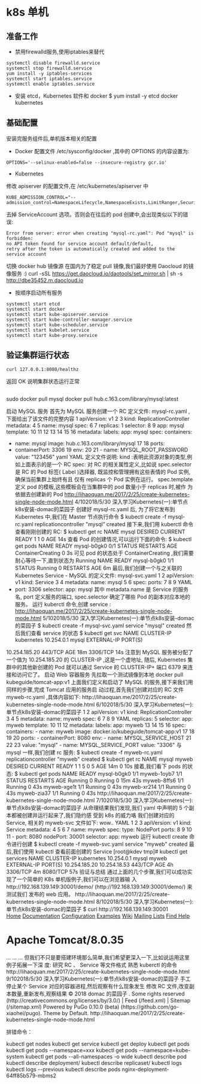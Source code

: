 # k8s 单机

## 准备工作 

* 禁用firewalld服务,使用iptables来替代 

```
systemctl disable firewalld.service
systemctl stop firewalld.service
yum install -y iptables-services
systemctl start iptables.service
systemctl enable iptables.service
```

* 安装 etcd，Kubernetes 软件和 docker $ yum install -y etcd docker kubernetes


## 基础配置

安装完服务组件后,单机版本相关的配置

* Docker 配置文件 /etc/sysconfig/docker ,其中的 OPTIONS 的内容设置为:
```
OPTIONS='--selinux-enabled=false --insecure-registry gcr.io'
```

* Kubernetes

修改 apiserver 的配置文件,在 /etc/kubernetes/apiserver 中

```
KUBE_ADMISSION_CONTROL="--admission_control=NamespaceLifecycle,NamespaceExists,LimitRanger,SecurityContextDeny,ServiceAccount,ResourceQuota"
```

去掉 ServiceAccount 选项。否则会在往后的 pod 创建中,会出现类似以下的错误:

```
Error from server: error when creating "mysql-rc.yaml": Pod "mysql" is forbidden:
no API token found for service account default/default,
retry after the token is automatically created and added to the service account
```

切换 docker hub 镜像源
在国内为了稳定 pull 镜像,我们最好使用 Daocloud 的镜像服务 :)
curl -sSL https://get.daocloud.io/daotools/set_mirror.sh | sh -s http://dbe35452.m.daocloud.io

* 按顺序启动所有服务

```
systemctl start etcd
systemctl start docker
systemctl start kube-apiserver.service
systemctl start kube-controller-manager.service
systemctl start kube-scheduler.service
systemctl start kubelet.service
systemctl start kube-proxy.service
```

## 验证集群运行状态 

```
curl 127.0.0.1:8080/healthz
```

返回 OK 说明集群状态运行正常

## 

sudo docker pull mysql
docker pull hub.c.163.com/library/mysql:latest

启动 MySQL 服务
首先为 MySQL 服务创建一个 RC 定义文件: mysql-rc.yaml ,下面给出了该文件的完整内容
1 apiVersion: v1
2
3 kind: ReplicationController
metadata:
4
5 name: mysql
spec:
6
7 replicas: 1
selector:
8
9 app: mysql
template:
10
11
12
13
14
15
16
metadata:
labels:
app: mysql
spec:
containers:
- name: mysql
image: hub.c.163.com/library/mysql
17
18 ports:
- containerPort: 3306
19 env:
20
21 - name: MYSQL_ROOT_PASSWORD
value: "123456"
yaml
YAML
定义文件说明:
kind :表明此资源对象的类型,例如上面表示的是一个 RC
spec: 对 RC 的相关属性定义,比如说 spec.selector 是 RC 的 Pod 标签( Label )选择器,
既监控和管理拥有这些表情的 Pod 实例,确保当前集群上始终有且 仅有 replicas 个 Pod
实例在运行。
spec.template 定义 pod 的模板,这些模板会在当集群中的 pod 数量小于 replicas 时,被作
为依据去创建新的 Pod
http://lihaoquan.me/2017/2/25/create-kubernetes-single-node-mode.html
4/102018/5/30
深入学习Kubernetes(一):单节点k8s安装-domac的菜园子
创建好 mysql-rc.yaml 后, 为了将它发布到 Kubernetes 中,我们在 Master 节点执行命令
$ kubectl create -f mysql-rc.yaml
replicationcontroller "mysql” created
接下来,我们用 kuberctl 命令查看刚刚创建的 RC:
$ kubectl get rc
NAME
mysql
DESIRED CURRENT READY
1
1
0
AGE
14s
查看 Pod 的创建情况,可以运行下面的命令:
$ kubectl get pods
NAME
READY
mysql-b0gk0 0/1
STATUS
RESTARTS AGE
ContainerCreating 0
3s
可⻅ pod 的状态处于 ContainerCreating ,我们需要耐心等待一下,直到状态为 Running
NAME
READY
mysql-b0gk0 1/1
STATUS
Running 0
RESTARTS AGE
6m
最后,我们创建一个与之关联的 Kubernetes Service - MySQL 的定义文件: mysql-svc.yaml
1
2 apiVersion: v1
kind: Service
3
4 metadata:
name: mysql
5
6 spec:
ports:
7
8
9
YAML
- port: 3306
selector:
app: mysql
其中 metadata.name 是 Service 的服务名, port 定义服务的端口, spec.selector 确定了哪些
Pod 的副本对应本地的服务。
运行 kuberctl 命令,创建 service :
http://lihaoquan.me/2017/2/25/create-kubernetes-single-node-mode.html
5/102018/5/30
深入学习Kubernetes(一):单节点k8s安装-domac的菜园子
$ kubectl create -f mysql-svc.yaml
service "mysql" created
然后我们查看 service 的状态
$ kubectl get svc
NAME
CLUSTER-IP
kubernetes 10.254.0.1
mysql
EXTERNAL-IP PORT(S)
<none>
10.254.185.20 <none>
443/TCP
AGE
18m
3306/TCP 14s
注意到 MySQL 服务被分配了一个值为 10.254.185.20 的 CLUSTER-IP ,这是一个虚地址,
随后, Kubernetes 集群中的其他新创建的 Pod 就可以通过 Service 的 CLUSTER-IP+ 端口 6379
来连接和访问它了。
启动 Web 容器服务
先拉取一个测试镜像到本地
docker pull kubeguide/tomcat-app:v1
上面我们定义和启动了 MySQL 的服务,接下来我们用同样的步骤,完成 Tomcat 应用的服务启
动过程,首先我们创建对应的 RC 文件 myweb-rc.yaml ,具体内容如下:
http://lihaoquan.me/2017/2/25/create-kubernetes-single-node-mode.html
6/102018/5/30
深入学习Kubernetes(一):单节点k8s安装-domac的菜园子
1
2 apiVersion: v1
kind: ReplicationController
3
4
5 metadata:
name: myweb
spec:
6
7
8
9
YAML
replicas: 5
selector:
app: myweb
template:
10
11
12 metadata:
labels:
app: myweb
13
14
15
16 spec:
containers:
- name: myweb
image: docker.io/kubeguide/tomcat-app:v1
17
18
19
20 ports:
- containerPort: 8080
env:
- name: MYSQL_SERVICE_HOST
21
22
23 value: "mysql"
- name: MYSQL_SERVICE_PORT
value: "3306"
与 mysql 一样,我们创建 rc 服务:
$ kubectl create -f myweb-rc.yaml
replicationcontroller "myweb" created
$ kubectl get rc
NAME
mysql
myweb
DESIRED CURRENT READY
1
1
5
0
5
AGE
14m
0
10s
接着,我们看下 pods 的状态:
$ kubectl get pods
NAME
READY
mysql-b0gk0 1/1
myweb-1oyb7 1/1
STATUS
RESTARTS AGE
Running 0
Running 0
15m
43s
myweb-8ffs6 1/1 Running 0 43s
myweb-xge1t 1/1 Running 0 43s
myweb-xr214 1/1 Running 0 43s
myweb-zia37 1/1 Running 0 43s
http://lihaoquan.me/2017/2/25/create-kubernetes-single-node-mode.html
7/102018/5/30
深入学习Kubernetes(一):单节点k8s安装-domac的菜园子
从命理结果我们发现,我们 yaml 中声明的 5 个副本都被创建并运行起来了,我们隐约感
受到 k8s 的威力咯
我们创建对应的 Service, 相关的 myweb-svc 文件如下:
wow..
YAML
1
2
3 apiVersion: v1
kind: Service
metadata:
4
5
6
7 name: myweb
spec:
type: NodePort
ports:
8
9
10
11
- port: 8080
nodePort: 30001
selector:
app: myweb
运行 kubectl create 命令进行创建
$ kubectl create -f myweb-svc.yaml
service "myweb" created
最后,我们使用 kubectl 查看前面创建的 Service
[root@kdev tmp]# kubectl get services
NAME
CLUSTER-IP
kubernetes 10.254.0.1
mysql
myweb
EXTERNAL-IP PORT(S)
<none>
10.254.185.20 <none>
10.254.18.53
<nodes>
443/TCP
AGE
4h
3306/TCP 4m
8080/TCP 57s
验证与总结
通过上面的几个步骤,我们可以成功实现了一个简单的 K8s 单机版例子,我们可以在浏览器输
入 http://192.168.139.149:30001/demo/ (http://192.168.139.149:30001/demo/) 来测试我们
发布的 web 应用。
http://lihaoquan.me/2017/2/25/create-kubernetes-single-node-mode.html
8/102018/5/30
深入学习Kubernetes(一):单节点k8s安装-domac的菜园子
$ curl http://192.168.139.149:30001
<!DOCTYPE html>
<html lang="en">
<head>
<meta charset="UTF-8" />
<title>Apache Tomcat/8.0.35</title>
<link href="favicon.ico" rel="icon" type="image/x-icon" />
<link href="favicon.ico" rel="shortcut icon" type="image/x-icon" />
<link href="tomcat.css" rel="stylesheet" type="text/css" />
</head>
<body>
<div id="wrapper">
<div id="navigation" class="curved container">
<span id="nav-home"><a href="http://tomcat.apache.org/">Home</a></span>
<span id="nav-hosts"><a href="/docs/">Documentation</a></span>
<span id="nav-config"><a href="/docs/config/">Configuration</a></span>
<span id="nav-examples"><a href="/examples/">Examples</a></span>
<span id="nav-wiki"><a href="http://wiki.apache.org/tomcat/FrontPage">Wiki</a></span>
<span id="nav-lists"><a href="http://tomcat.apache.org/lists.html">Mailing Lists</a></span
>
<span id="nav-help"><a href="http://tomcat.apache.org/findhelp.html">Find Help</a></spa
n>
<br class="separator" />
</div>
<div id="asf-box">
<h1>Apache Tomcat/8.0.35</h1>
</div>
...
...
...
但我们不只是要搭建环境那么简单,我们希望更深入一下,比如说运用这里例子拓展一下深
度:
研究 RC 、 Service 等文件格式
熟悉 kuberctl 的命令
http://lihaoquan.me/2017/2/25/create-kubernetes-single-node-mode.html
9/102018/5/30
深入学习Kubernetes(一):单节点k8s安装-domac的菜园子
手工停止某个 Service 对应的容器进程,然后观察有什么现象发生
修改 RC 文件,改变副本数量,重新发布,观察结果
© 2018 domac
的菜园子 . Some rights reserved (http://creativecommons.org/licenses/by/3.0/) |
Feed (/feed.xml) | Sitemap (/sitemap.xml)
Powered by PuGo 0.10.0 (beta) (https://github.com/go-xiaohei/pugo). Theme by Default.
http://lihaoquan.me/2017/2/25/create-kubernetes-single-node-mode.html


排错命令：

kubectl get nodes
kubectl get service
kubectl get deploy
kubectl get pods
kubectl get pods --namespace=xxx
kubectl get pods --namespace=kube-system
kubectl get pods --all-namespaces -o wide
kubectl describe pod <pod-name>
kubectl describe deployment/<deployment-name>
kubectl describe replicaset/<replicaset-name>
kubectl logs <pod-name>
kubectl logs <pod-name> --previous
kubectl describe pods nginx-deployment-64ff85b579-mbms2
